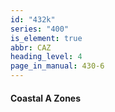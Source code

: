 ```yaml
---
id: "432k"
series: "400"
is_element: true
abbr: CAZ
heading_level: 4
page_in_manual: 430-6
---
```


#### Coastal A Zones